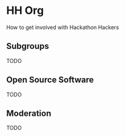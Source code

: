 # HH Org
How to get involved with Hackathon Hackers

## Subgroups
TODO

## Open Source Software
TODO

## Moderation
TODO
